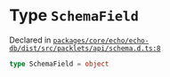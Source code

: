 # Type `SchemaField`
Declared in [`packages/core/echo/echo-db/dist/src/packlets/api/schema.d.ts:8`]()




```ts
type SchemaField = object
```